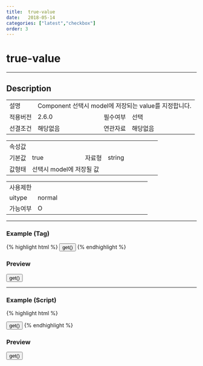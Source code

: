 ```yaml
---
title:  true-value
date:   2018-05-14
categories: ["latest","checkbox"]
order: 3
---
```


true-value
===

---

## Description

<table style="width:100%">
    <colgroup>
        <col width="15%"/>
        <col width="35%"/>
        <col width="15%"/>
        <col width="35%"/>
    </colgroup>
    <tr>
        <td class="tdTitle">설명</td>
        <td colspan="3">Component 선택시 model에 저장되는 value를 지정합니다.</td>
    </tr>
    <tr>
        <td class="tdTitle">적용버전</td>
        <td>2.6.0</td>
        <td class="tdTitle">필수여부</td>
        <td>선택</td>
    </tr>
    <tr>
        <td class="tdTitle">선결조건</td>
        <td>해당없음</td>
        <td class="tdTitle">연관자료</td>
        <td>해당없음</td>
    </tr>
</table>
<table style="width:100%">
    <colgroup>
        <col width="15%"/>
        <col width="35%"/>
        <col width="15%"/>
        <col width="35%"/>
    </colgroup>
    <tr>
        <td class="tdTitle tdBg" colspan="4">속성값</td>
    </tr>
    <tr>
        <td class="tdTitle">기본값</td>
        <td>true</td>
        <td class="tdTitle">자료형</td>
        <td>string</td>
    </tr>
    <tr>
        <td class="tdTitle">값형태</td>
        <td colspan="3">선택시 model에 저장될 값</td>
    </tr>
</table>
<table style="width:100%">
    <colgroup>
        <col width="20%"/>
        <col width="20%"/>
        <col width="20%"/>
        <col width="20%"/>
        <col width="20%"/>
    </colgroup>
    <tr>
        <td class="tdTitle tdBg" colspan="5">사용제한</td>
    </tr>
    <tr>
        <td>uitype</td>
        <td class="tdCenter">normal</td>
        <td></td>
        <td></td>
        <td></td>
    </tr>
    <tr>
        <td>가능여부</td>
        <td class="tdBlue tdCenter">O</td>
        <td></td>
        <td></td>
        <td></td>
    </tr>
</table>

---
### Example (Tag)

{% highlight html %}
<sbux-checkbox id="sbIdx1" name="sbTagNm.a" uitype="normal" true-value="TRUE"></sbux-checkbox>
<sbux-checkbox id="sbIdx2" name="sbTagNm.b" uitype="normal" true-value="참"></sbux-checkbox>
<sbux-checkbox id="sbIdx3" name="sbTagNm.c" uitype="normal" true-value="1"></sbux-checkbox>
<input type="button" value="get()" onclick="alert(JSON.stringify(SBUxMethod.get('sbTagNm')))">
{% endhighlight %}

### Preview

<sbux-checkbox id="sbIdx1" name="sbTagNm.a" uitype="normal" true-value="TRUE"></sbux-checkbox>
<sbux-checkbox id="sbIdx2" name="sbTagNm.b" uitype="normal" true-value="참"></sbux-checkbox>
<sbux-checkbox id="sbIdx3" name="sbTagNm.c" uitype="normal" true-value="1"></sbux-checkbox>
<input type="button" value="get()" onclick="alert(JSON.stringify(SBUxMethod.get('sbTagNm')))">

---
### Example (Script)

{% highlight html %}
<div id="sbArea1"></div>
<div id="sbArea2"></div>
<div id="sbArea3"></div>
<input type="button" value="get()" onclick="alert(JSON.stringify(SBUxMethod.get('sbScriptNm')))">
<script>
    $(document).ready(function(){
        $('#sbArea1').sbCheckbox({
            name : 'sbScriptNm.a',
            uitype : 'normal',
            trueValue : 'TRUE'
        });
        $('#sbArea2').sbCheckbox({
            name : 'sbScriptNm.b',
            uitype : 'normal',
            trueValue : '참'
        });
        $('#sbArea3').sbCheckbox({
            name : 'sbScriptNm.c',
            uitype : 'normal',
            trueValue : '1'
        });
    }); 
</script>
{% endhighlight %}

### Preview 

<div id="sbArea1"></div>
<div id="sbArea2"></div>
<div id="sbArea3"></div>
<input type="button" value="get()" onclick="alert(JSON.stringify(SBUxMethod.get('sbScriptNm')))">
<script>
    $(document).ready(function(){
        $('#sbArea1').sbCheckbox({
            name : 'sbScriptNm.a',
            uitype : 'normal',
            trueValue : 'TRUE'
        });
        $('#sbArea2').sbCheckbox({
            name : 'sbScriptNm.b',
            uitype : 'normal',
            trueValue : '참'
        });
        $('#sbArea3').sbCheckbox({
            name : 'sbScriptNm.c',
            uitype : 'normal',
            trueValue : '1'
        });
    });  
</script>